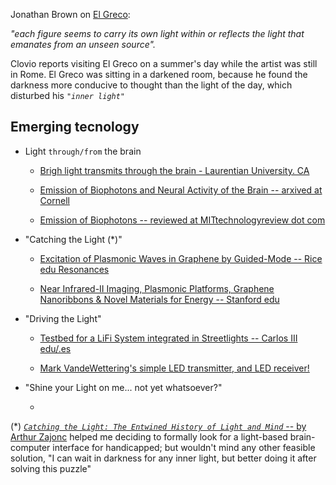 Jonathan Brown on [El Greco](https://en.wikipedia.org/wiki/El_Greco): 
                     
*"each figure seems to carry its own light within or reflects the light that emanates from an unseen source".*
  
Clovio reports visiting El Greco on a summer's day while the artist was still in Rome. El Greco was sitting in a darkened room, because he found the darkness more conducive to thought than the light of the day, which disturbed his *`"inner light"`*  

## Emerging tecnology ##

  * Light `through/from` the brain 
      
      * [Brigh light transmits through the brain - Laurentian University. CA](http://www.scirp.org/journal/PaperInformation.aspx?PaperID=27901)
    
      * [Emission of Biophotons and Neural Activity of the Brain -- arxived at Cornell](http://arxiv.org/abs/1012.3371v3)
          
      * [Emission of Biophotons -- reviewed at MITtechnologyreview dot com](http://www.technologyreview.com/view/422069/the-puzzling-role-of-biophotons-in-the-brain/)

  * "Catching the Light (*)"
  
      * [Excitation of Plasmonic Waves in Graphene by Guided-Mode -- Rice edu Resonances](http://www.ece.rice.edu/ece/xugroup/Papers/Excitation%20of%20Plasmonic%20Waves%20in%20Graphene%20by%20Guided-Mode%20Resonances.pdf
)

      * [Near Infrared-II Imaging, Plasmonic Platforms, Graphene Nanoribbons & Novel Materials for Energy -- Stanford edu
](http://dailab.stanford.edu/2013%2007%20Dai%20Group%20Research.pdf
)

  * "Driving the Light"
   
    * [Testbed for a LiFi System integrated in Streetlights -- Carlos III edu/.es](http://e-archivo.uc3m.es/handle/10016/22117)
    
    * [Mark VandeWettering's simple LED transmitter, and LED receiver!](https://www.youtube.com/watch?v=AI1LGcb9oGI)
  
  * "Shine your Light on me... not yet whatsoever?"
  
    * 
  

  
(*) [*`Catching the Light: The Entwined History of Light and Mind`* -- by Arthur Zajonc](http://www.amazon.es/Catching-Light-Entwined-History-Mind/dp/0195095758) helped me deciding to formally look for a light-based brain-computer interface for handicapped; but wouldn't mind any other feasible solution, "I can wait in darkness for any inner light, but better doing it after solving this puzzle"    

